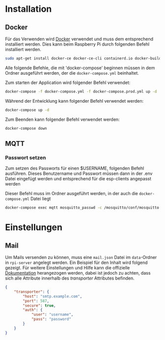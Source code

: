 # Installation

## Docker

Für das Verwenden wird [Docker](https://www.docker.com/products/docker-desktop/) verwendet und muss dem entsprechend installiert werden. Dies kann beim Raspberry Pi durch folgenden Befehl installiert werden.

```bash
sudo apt-get install docker-ce docker-ce-cli containerd.io docker-buildx-plugin docker-compose-plugin
```

Alle folgende Befehle, die mit 'docker-compose' beginnen müssen in dem Ordner ausgeführt werden, der die `docker-compose.yml` beinhaltet.

Zum starten der Application wird folgender Befehl verwendet:

```bash
docker-compose -f docker-compose.yml -f docker-compose.prod.yml up -d
```

Während der Entwicklung kann folgender Befehl verwendet werden:

```bash
docker-compose up -d
```

Zum Beenden kann folgender Befehl verwendet werden:

```bash
docker-compose down
```

## MQTT

### Passwort setzen

Zum setzen des Passworts für einen $USERNAME, folgenden Befehl ausführen. Dieses Benutzername und Passwort müssen dann in der .env Datei eingefügt werden und entsprechend für die esp-clients angepasst werden

Dieser Befehl muss im Ordner ausgeführt werden, in der auch die `docker-compose.yml` Datei liegt

```bash
docker-compose exec mqtt mosquitto_passwd -c /mosquitto/conf/mosquitto.passwd $USERNAME
```

# Einstellungen

## Mail

Um Mails versenden zu können, muss eine `mail.json` Datei im `data`-Ordner in `rpi-server` angelegt werden. Ein Beispiel für den Inhalt wird folgend gezeigt. Für weitere Einstellungen und Hilfe kann die offizielle [Dokumentation](https://nodemailer.com/smtp/) herangezogen werden, dabei ist jedoch zu achten, dass sich alle Attribute innerhalb des _transporter_ Attributes befinden.

```json
{
	"transporter": {
		"host": "smtp.example.com",
		"port": 587,
		"secure": true,
		"auth": {
			"user": "username",
			"pass": "password"
		}
	}
}
```

